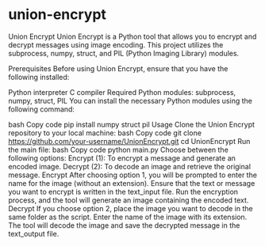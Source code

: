 # union-encrypt
Union Encrypt
Union Encrypt is a Python tool that allows you to encrypt and decrypt messages using image encoding. This project utilizes the subprocess, numpy, struct, and PIL (Python Imaging Library) modules.

Prerequisites
Before using Union Encrypt, ensure that you have the following installed:

Python interpreter
C compiler
Required Python modules: subprocess, numpy, struct, PIL
You can install the necessary Python modules using the following command:

bash
Copy code
pip install numpy struct pil
Usage
Clone the Union Encrypt repository to your local machine:
bash
Copy code
git clone https://github.com/your-username/UnionEncrypt.git
cd UnionEncrypt
Run the main file:
bash
Copy code
python main.py
Choose between the following options:
Encrypt (1): To encrypt a message and generate an encoded image.
Decrypt (2): To decode an image and retrieve the original message.
Encrypt
After choosing option 1, you will be prompted to enter the name for the image (without an extension).
Ensure that the text or message you want to encrypt is written in the text_input file.
Run the encryption process, and the tool will generate an image containing the encoded text.
Decrypt
If you choose option 2, place the image you want to decode in the same folder as the script.
Enter the name of the image with its extension.
The tool will decode the image and save the decrypted message in the text_output file.

